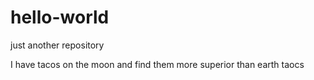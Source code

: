 # hello-world
just another repository

I have tacos on the moon and find them more superior than earth taocs

